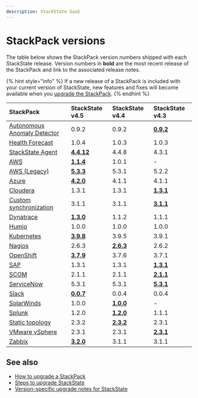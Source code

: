 ```yaml
---
description: StackState SaaS
---
```


# StackPack versions

The table below shows the StackPack version numbers shipped with each StackState release. Version numbers in **bold** are the most recent release of the StackPack and link to the associated release notes.

{% hint style="info" %}
If a new release of a StackPack is included with your current version of StackState, new features and fixes will become available when you [upgrade the StackPack](../../stackpacks/about-stackpacks.md#upgrade-a-stackpack).
{% endhint %}

| StackPack | StackState v4.5 | StackState v4.4 | StackState v4.3 |
| :--- | :--- | :--- | :--- |
| [Autonomous Anomaly Detector](../../stackpacks/add-ons/aad.md) | 0.9.2 | 0.9.2 | [**0.9.2**](../../stackpacks/add-ons/aad.md#release-notes) |
| [Health Forecast](../../stackpacks/add-ons/health-forecast.md) | 1.0.4 | 1.0.3 | 1.0.3 |
| [StackState Agent](../../stackpacks/integrations/agent.md) | [**4.4.12**](../../stackpacks/integrations/agent.md#release-notes) | 4.4.8 | 4.3.1 |
| [AWS](../../stackpacks/integrations/aws/aws.md) | [**1.1.4**](../../stackpacks/integrations/aws/aws-legacy.md#release-notes) | 1.0.1 | - |
| [AWS \(Legacy\)](../../stackpacks/integrations/aws/aws-legacy.md) | [**5.3.3**](../../stackpacks/integrations/aws/aws-legacy.md#release-notes) | 5.3.1 | 5.2.2 |
| [Azure](../../stackpacks/integrations/azure.md) | [**4.2.0**](../../stackpacks/integrations/azure.md#release-notes) | 4.1.1 | 4.1.1 |
| [Cloudera](../../stackpacks/integrations/cloudera.md) | 1.3.1 | 1.3.1 | [**1.3.1**](../../stackpacks/integrations/cloudera.md#release-notes) |
| [Custom synchronization](../../stackpacks/integrations/customsync.md) | 3.1.1 | 3.1.1 | [**3.1.1**](https://github.com/StackVista/stackpack-autosync/blob/master/RELEASE.md) | |
| [Dynatrace](../../stackpacks/integrations/dynatrace.md) | [**1.3.0**](../../stackpacks/integrations/dynatrace.md#release-notes) | 1.1.2 | 1.1.1 |
| [Humio](../../stackpacks/integrations/humio.md) | 1.0.0 | 1.0.0 | 1.0.0 |
| [Kubernetes](../../stackpacks/integrations/kubernetes.md) | [**3.9.8**](../../stackpacks/integrations/kubernetes.md#release-notes) | 3.9.5 | 3.9.1 |
| [Nagios](../../stackpacks/integrations/nagios.md) | 2.6.3 | [**2.6.3**](../../stackpacks/integrations/nagios.md#release-notes) | 2.6.2 |
| [OpenShift](../../stackpacks/integrations/openshift.md) | [**3.7.9**](../../stackpacks/integrations/openshift.md#release-notes) | 3.7.6 | 3.7.1 |
| [SAP](../../stackpacks/integrations/sap.md) | 1.3.1 | 1.3.1 | [**1.3.1**](https://github.com/StackVista/stackpack-sap/blob/master/src/main/stackpack/resources/RELEASE.md) | |
| [SCOM](../../stackpacks/integrations/scom.md) | 2.1.1 | 2.1.1 | [**2.1.1**](../../stackpacks/integrations/scom.md#release-notes) |
| [ServiceNow](../../stackpacks/integrations/servicenow.md) | 5.3.1 | 5.3.1 | [**5.3.1**](../../stackpacks/integrations/servicenow.md#release-notes) |
| [Slack](/stackpacks/integrations/slack.md) | [**0.0.7**](/stackpacks/integrations/slack.md#release-notes) | 0.0.4 | 0.0.4 |
| [SolarWinds](../../stackpacks/integrations/solarwinds.md) | 1.0.0 | [**1.0.0**](../../stackpacks/integrations/solarwinds.md#release-notes) | - | - |
| [Splunk](../../stackpacks/integrations/splunk/splunk_stackpack.md) | 1.2.0 | [**1.2.0**](https://github.com/StackVista/stackpack-splunk/blob/master/RELEASE.md) | 1.1.1 |
| [Static topology](../../stackpacks/integrations/static_topology.md) | 2.3.2 | [**2.3.2**](../../stackpacks/integrations/static_topology.md#release-notes) | 2.3.1 |
| [VMware vSphere](../../stackpacks/integrations/vsphere.md) | 2.3.1 | 2.3.1 | [**2.3.1**](../../stackpacks/integrations/vsphere.md#release-notes) |
| [Zabbix](../../stackpacks/integrations/zabbix.md) | [**3.2.0**](../../stackpacks/integrations/zabbix.md#release-notes) | 3.1.1 | 3.1.1 |

## See also

* [How to upgrade a StackPack](../../stackpacks/about-stackpacks.md#upgrade-a-stackpack)
* [Steps to upgrade StackState](steps-to-upgrade.md)
* [Version-specific upgrade notes for StackState](version-specific-upgrade-instructions.md)

